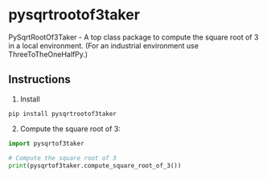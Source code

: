 # pysqrtrootof3taker
 PySqrtRootOf3Taker - A top class package to compute the square root of 3 in a local environment. (For an industrial environment use ThreeToTheOneHalfPy.)

 ## Instructions

 1. Install

 ```
 pip install pysqrtrootof3taker
 ```

 2. Compute the square root of 3:

 ```python
 import pysqrtof3taker

 # Compute the square root of 3
 print(pysqrtof3taker.compute_square_root_of_3())
 ```
